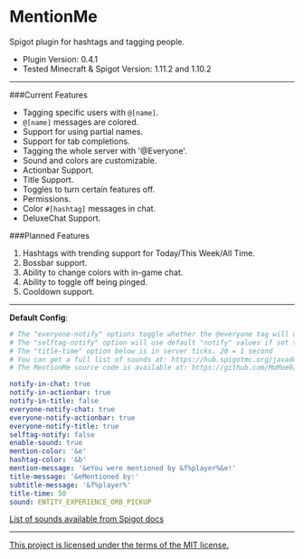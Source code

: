 # MentionMe
Spigot plugin for hashtags and tagging people.
* Plugin Version: 0.4.1
* Tested Minecraft & Spigot Version: 1.11.2 and 1.10.2

---

###Current Features
* Tagging specific users with `@[name]`.
* `@[name]` messages are colored.
* Support for using partial names.
* Support for tab completions.
* Tagging the whole server with '@Everyone'.
* Sound and colors are customizable.
* Actionbar Support.
* Title Support.
* Toggles to turn certain features off.
* Permissions.
* Color `#[hashtag]` messages in chat.
* DeluxeChat Support.

###Planned Features
1. Hashtags with trending support for Today/This Week/All Time.
2. Bossbar support.
3. Ability to change colors with in-game chat.
4. Ability to toggle off being pinged.
5. Cooldown support.

---

**Default Config**:
```YAML
# The "everyone-notify" options toggle whether the @everyone tag will use the features listed.
# The "selftag-notify" option will use default "notify" values if set to true.
# The "title-time" option below is in server ticks. 20 = 1 second
# You can get a full list of sounds at: https://hub.spigotmc.org/javadocs/spigot/org/bukkit/Sound.html
# The MentionMe source code is available at: https://github.com/MoMoe0/MentionMe

notify-in-chat: true
notify-in-actionbar: true
notify-in-title: false
everyone-notify-chat: true
everyone-notify-actionbar: true
everyone-notify-title: true
selftag-notify: false
enable-sound: true
mention-color: '&e'
hashtag-color: '&b'
mention-message: '&eYou were mentioned by &f%player%&e!'
title-message: '&eMentioned by:'
subtitle-message: '&f%player%'
title-time: 50
sound: ENTITY_EXPERIENCE_ORB_PICKUP
```
[List of sounds available from Spigot docs](https://hub.spigotmc.org/javadocs/spigot/org/bukkit/Sound.html)

---

[This project is licensed under the terms of the MIT license.](https://github.com/MoMoe0/MentionMe/blob/master/LICSENSE.md)

